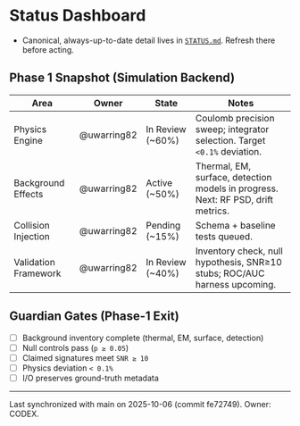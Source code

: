 # Status Dashboard

- Canonical, always-up-to-date detail lives in [`STATUS.md`](../blob/main/STATUS.md). Refresh there before acting.

## Phase 1 Snapshot (Simulation Backend)
| Area | Owner | State | Notes |
| --- | --- | --- | --- |
| Physics Engine | @uwarring82 | In Review (~60%) | Coulomb precision sweep; integrator selection. Target `<0.1%` deviation. |
| Background Effects | @uwarring82 | Active (~50%) | Thermal, EM, surface, detection models in progress. Next: RF PSD, drift metrics. |
| Collision Injection | @uwarring82 | Pending (~15%) | Schema + baseline tests queued. |
| Validation Framework | @uwarring82 | In Review (~40%) | Inventory check, null hypothesis, SNR≥10 stubs; ROC/AUC harness upcoming. |

## Guardian Gates (Phase-1 Exit)
- [ ] Background inventory complete (thermal, EM, surface, detection)
- [ ] Null controls pass (`p ≥ 0.05`)
- [ ] Claimed signatures meet `SNR ≥ 10`
- [ ] Physics deviation `< 0.1%`
- [ ] I/O preserves ground-truth metadata

---
Last synchronized with main on 2025-10-06 (commit fe72749). Owner: CODEX.
